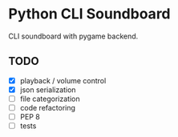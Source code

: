Python CLI Soundboard
=====

CLI soundboard with pygame backend.

## TODO

- [x] playback / volume control
- [x] json serialization
- [ ] file categorization
- [ ] code refactoring
- [ ] PEP 8
- [ ] tests 

